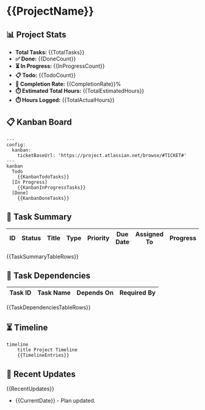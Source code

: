 # {{ProjectName}}

## 📊 Project Stats
- **Total Tasks:** {{TotalTasks}}
- **✅ Done:** {{DoneCount}}
- **⏳ In Progress:** {{InProgressCount}}
- **📋 Todo:** {{TodoCount}}
- **🎯 Completion Rate:** {{CompletionRate}}%
- **⏱️ Estimated Total Hours:** {{TotalEstimatedHours}}
- **⏱️ Hours Logged:** {{TotalActualHours}}

## 📋 Kanban Board
```mermaid
---
config:
  kanban:
    ticketBaseUrl: 'https://project.atlassian.net/browse/#TICKET#'
---
kanban
  Todo
    {{KanbanTodoTasks}}
  [In Progress]
    {{KanbanInProgressTasks}}
  [Done]
    {{KanbanDoneTasks}}
```

## 📝 Task Summary
| ID | Status | Title | Type | Priority | Due Date | Assigned To | Progress |
|----|--------|-------|------|----------|----------|-------------|----------|
{{TaskSummaryTableRows}}

## 🔗 Task Dependencies
| Task ID | Task Name | Depends On | Required By |
|---------|-----------|------------|-------------|
{{TaskDependenciesTableRows}}

## ⏳ Timeline
```mermaid
timeline
    title Project Timeline
    {{TimelineEntries}}
```

## 🔄 Recent Updates
{{RecentUpdates}}
- {{CurrentDate}} - Plan updated.
